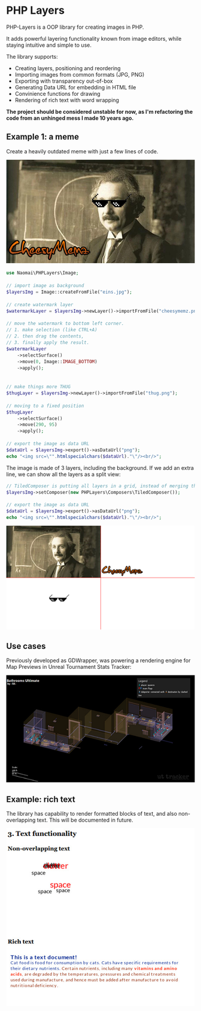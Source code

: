 # PHP Layers

PHP-Layers is a OOP library for creating images in PHP. 

It adds powerful layering functionality known from image editors, while staying intuitive and simple to use. 

The library supports:
- Creating layers, positioning and reordering
- Importing images from common formats (JPG, PNG)
- Exporting with transparency out-of-box
- Generating Data URL for embedding in HTML file
- Convinience functions for drawing
- Rendering of rich text with word wrapping

**The project should be considered unstable for now, as I'm refactoring the code from an unhinged mess I made 10 years ago.**

## Example 1: a meme
Create a heavily outdated meme with just a few lines of code.

![Einstein with thug life glasses, watermarked](example/LayeringDemoResult.jpg)

```php
use Naomai\PHPLayers\Image;

// import image as background
$layersImg = Image::createFromFile("eins.jpg");

// create watermark layer
$watermarkLayer = $layersImg->newLayer()->importFromFile("cheesymemz.png");

// move the watermark to bottom left corner.
// 1. make selection (like CTRL+A)
// 2. then drag the contents, 
// 3. finally apply the result.
$watermarkLayer
    ->selectSurface()
    ->move(0, Image::IMAGE_BOTTOM)
    ->apply();


// make things more THUG
$thugLayer = $layersImg->newLayer()->importFromFile("thug.png");

// moving to a fixed position
$thugLayer
    ->selectSurface()
    ->move(290, 95)
    ->apply();

// export the image as data URL
$dataUrl = $layersImg->export()->asDataUrl("png");
echo "<img src=\"".htmlspecialchars($dataUrl)."\"/><br/>";
```
The image is made of 3 layers, including the background. If we add an extra line, we can show all the layers as a split view:

```php
// TiledComposer is putting all layers in a grid, instead of merging them
$layersImg->setComposer(new PHPLayers\Composers\TiledComposer());

// export the image as data URL
$dataUrl = $layersImg->export()->asDataUrl("png");
echo "<img src=\"".htmlspecialchars($dataUrl)."\"/><br/>";
```

![Tiled view of indivitual layers making the Einstein thug life meme](example/LayeringDemoTiles.png)


## Use cases

Previously developed as GDWrapper, was powering a rendering engine for
Map Previews in Unreal Tournament Stats Tracker:

![Wireframe rendering of a game map](example/UTTDemo.jpg)

## Example: rich text
The library has capability to render formatted blocks of text, and also non-overlapping text. This will be documented in future.

![Example of text rendering using the library](example/TextDemo.jpg)

